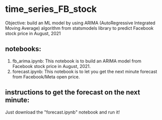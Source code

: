 # time_series_FB_stock

Objective: build an ML model by using ARIMA (AutoRegressive Integrated Moving Average) algorithm from statsmodels library to predict Facebook stock price in August, 2021

## notebooks:

1. fb_arima.ipynb: This notebook is to build an ARIMA model from Facebook stock price in August, 2021.
2. forecast.ipynb: This notebook is to let you get the next minute forecast from Facebook/Meta open price.

## instructions to get the forecast on the next minute:

Just download the "forecast.ipynb" notebook and run it!